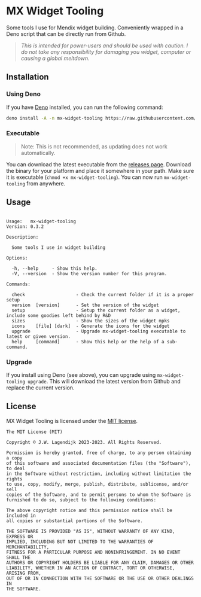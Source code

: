MX Widget Tooling
====

Some tools I use for Mendix widget building. Conveniently wrapped in a Deno script that can be directly run from Github.

>
> *This is intended for power-users and should be used with caution. I do not take any responsibility for damaging you widget, computer or causing a global meltdown.*
>

## Installation

### Using Deno

If you have [Deno](https://deno.land/) installed, you can run the following command:
<!-- START INSTALL -->

```bash
deno install -A -n mx-widget-tooling https://raw.githubusercontent.com/j3lte/deno-mx-widget-tooling/0.3.2/cli.ts
```

<!-- END INSTALL -->
### Executable

> Note: This is not recommended, as updating does not work automatically.

You can download the latest executable from the [releases page](https://github.com/j3lte/deno-mx-widget-tooling/releases). Download the binary for your platform and place it somewhere in your path. Make sure it is executable (`chmod +x mx-widget-tooling`). You can now run `mx-widget-tooling` from anywhere.


## Usage

<!-- START SNIPPET -->

```

Usage:   mx-widget-tooling                                                                                       
Version: 0.3.2  

Description:

  Some tools I use in widget building

Options:

  -h, --help     - Show this help.                            
  -V, --version  - Show the version number for this program.  

Commands:

  check                   - Check the current folder if it is a proper setup                             
  version  [version]      - Set the version of the widget                                                
  setup                   - Setup the current folder as a widget, include some goodies left behind by R&D
  sizes                   - Show the sizes of the widget mpks                                            
  icons    [file] [dark]  - Generate the icons for the widget                                            
  upgrade                 - Upgrade mx-widget-tooling executable to latest or given version.             
  help     [command]      - Show this help or the help of a sub-command.                                 

```
<!-- END SNIPPET -->

### Upgrade

If you install using Deno (see above), you can upgrade using `mx-widget-tooling upgrade`. This will download the latest version from Github and replace the current version.
## License

MX Widget Tooling is licensed under the [MIT license](LICENSE).

<!-- START LICENSE -->

```
The MIT License (MIT)

Copyright © J.W. Lagendijk 2023-2023. All Rights Reserved.

Permission is hereby granted, free of charge, to any person obtaining a copy
of this software and associated documentation files (the "Software"), to deal
in the Software without restriction, including without limitation the rights
to use, copy, modify, merge, publish, distribute, sublicense, and/or sell
copies of the Software, and to permit persons to whom the Software is
furnished to do so, subject to the following conditions:

The above copyright notice and this permission notice shall be included in
all copies or substantial portions of the Software.

THE SOFTWARE IS PROVIDED "AS IS", WITHOUT WARRANTY OF ANY KIND, EXPRESS OR
IMPLIED, INCLUDING BUT NOT LIMITED TO THE WARRANTIES OF MERCHANTABILITY,
FITNESS FOR A PARTICULAR PURPOSE AND NONINFRINGEMENT. IN NO EVENT SHALL THE
AUTHORS OR COPYRIGHT HOLDERS BE LIABLE FOR ANY CLAIM, DAMAGES OR OTHER
LIABILITY, WHETHER IN AN ACTION OF CONTRACT, TORT OR OTHERWISE, ARISING FROM,
OUT OF OR IN CONNECTION WITH THE SOFTWARE OR THE USE OR OTHER DEALINGS IN
THE SOFTWARE.

```
<!-- END LICENSE -->
